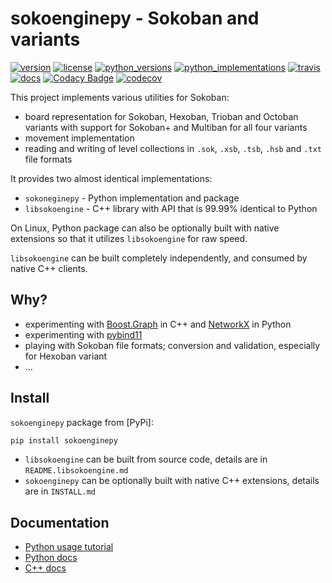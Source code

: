# sokoenginepy - Sokoban and variants

[![version](https://img.shields.io/pypi/v/sokoenginepy.svg)](https://pypi.org/project/sokoenginepy/)
[![license](https://img.shields.io/pypi/l/sokoenginepy.svg)](https://opensource.org/licenses/GPL-3.0)
[![python_versions](https://img.shields.io/pypi/pyversions/sokoenginepy.svg)](https://pypi.org/project/sokoenginepy/)
[![python_implementations](https://img.shields.io/pypi/implementation/sokoenginepy.svg)](https://pypi.org/project/sokoenginepy/)
[![travis](https://app.travis-ci.com/tadams42/sokoenginepy.svg)](https://app.travis-ci.com/tadams42/sokoenginepy)
[![docs](https://readthedocs.org/projects/sokoenginepy/badge/?style=flat)](http://sokoenginepy.readthedocs.io/en/latest/)
[![Codacy Badge](https://app.codacy.com/project/badge/Grade/3dd265ede6bd4c38a2cd1250738a1bfa)](https://app.codacy.com/gh/tadams42/sokoenginepy/dashboard)
[![codecov](https://codecov.io/gh/tadams42/sokoenginepy/branch/development/graph/badge.svg?token=nnJAZHQyz9)](https://codecov.io/gh/tadams42/sokoenginepy)

This project implements various utilities for Sokoban:

- board representation for Sokoban, Hexoban, Trioban and Octoban variants with support
  for Sokoban+ and Multiban for all four variants
- movement implementation
- reading and writing of level collections in `.sok`, `.xsb`, `.tsb`, `.hsb` and `.txt`
  file formats

It provides two almost identical implementations:

- `sokoneginepy` - Python implementation and package
- `libsokoengine` - C++ library with API that is 99.99% identical to Python

On Linux, Python package can also be optionally built with native extensions so that it
utilizes `libsokoengine` for raw speed.

`libsokoengine` can be built completely independently, and consumed by native C++
clients.

## Why?

- experimenting with [Boost.Graph] in C++ and [NetworkX] in Python
- experimenting with [pybind11]
- playing with Sokoban file formats; conversion and validation, especially for Hexoban
  variant
- ...

## Install

`sokoenginepy` package from [PyPi]:

```sh
pip install sokoenginepy
```

- `libsokoengine` can be built from source code, details are in `README.libsokoengine.md`
- `sokoenginepy` can be optionally built with native C++ extensions, details are in
  `INSTALL.md`

## Documentation

- [Python usage tutorial](https://sokoenginepy.readthedocs.io/en/latest/tutorial.html)
- [Python docs](http://sokoenginepy.readthedocs.io/en/latest/)
- [C++ docs](http://tadams42.github.io/sokoenginepy/)

[SokobanYASC]: https://sourceforge.net/projects/sokobanyasc/
[Boost.Graph]: https://www.boost.org/doc/libs/1_78_0/libs/graph/doc/index.html
[NetworkX]: https://networkx.org/
[pybind11]: http://pybind11.readthedocs.io/en/stable/index.html
